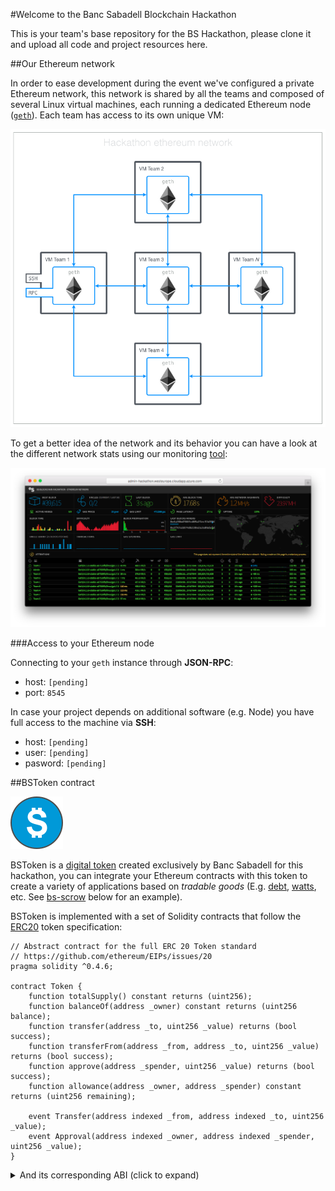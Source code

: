 #Welcome to the Banc Sabadell Blockchain Hackathon

This is your team's base repository for the BS Hackathon, please clone it and upload all code and project resources here.

##Our Ethereum network

In order to ease development during the event we've configured a private Ethereum network, this network is shared by all the teams and composed of several Linux virtual machines, each running a dedicated Ethereum node ([`geth`](https://github.com/ethereum/go-ethereum/wiki/geth)). Each team has access to its own unique VM:

![Network](images/network.png)

To get a better idea of the network and its behavior you can have a look at the different network stats using our monitoring [tool](http://admin-hackathon.westeurope.cloudapp.azure.com:3000/):

![Network](images/monitor.png)

###Access to your Ethereum node

Connecting to your `geth` instance through **JSON-RPC**:

* host: `[pending]`
* port: `8545`

In case your project depends on additional software (e.g. Node) you have full access to the machine via **SSH**:

* host: `[pending]`
* user: `[pending]`
* pasword: `[pending]`

##BSToken contract

![BSToken](images/bstoken.png)

BSToken is a [digital token](https://www.ethereum.org/token) created exclusively by Banc Sabadell for this hackathon, you can integrate your Ethereum contracts with this token to create a variety of applications based on _tradable goods_ (E.g. [debt](https://forum.ethereum.org/discussion/2989/decentralized-system-for-securitizing-collateral-debt-obligations-using-the-ethereum-blockchain), [watts](http://www.coindesk.com/ethereum-used-first-paid-energy-trade-using-blockchain-technology/), etc. See [bs-scrow](https://github.com/BancoSabadell/bs-escrow) below for an example).

BSToken is implemented with a set of Solidity contracts that follow the [ERC20](https://github.com/ethereum/EIPs/issues/20) token specification:

```
// Abstract contract for the full ERC 20 Token standard
// https://github.com/ethereum/EIPs/issues/20
pragma solidity ^0.4.6;

contract Token {
    function totalSupply() constant returns (uint256);
    function balanceOf(address _owner) constant returns (uint256 balance);
    function transfer(address _to, uint256 _value) returns (bool success);
    function transferFrom(address _from, address _to, uint256 _value) returns (bool success);
    function approve(address _spender, uint256 _value) returns (bool success);
    function allowance(address _owner, address _spender) constant returns (uint256 remaining);

    event Transfer(address indexed _from, address indexed _to, uint256 _value);
    event Approval(address indexed _owner, address indexed _spender, uint256 _value);
}
```

<details>
<summary>And its corresponding ABI (click to expand)</summary>
```javascript
[
	{
		"constant": false,
		"inputs": [
			{
				"name": "spender",
				"type": "address"
			},
			{
				"name": "value",
				"type": "uint256"
			}
		],
		"name": "approve",
		"outputs": [
			{
				"name": "success",
				"type": "bool"
			}
		],
		"payable": false,
		"type": "function"
	},
	{
		"constant": false,
		"inputs": [

		],
		"name": "startEmergency",
		"outputs": [

		],
		"payable": false,
		"type": "function"
	},
	{
		"constant": true,
		"inputs": [

		],
		"name": "totalSupply",
		"outputs": [
			{
				"name": "",
				"type": "uint256"
			}
		],
		"payable": false,
		"type": "function"
	},
	{
		"constant": false,
		"inputs": [
			{
				"name": "from",
				"type": "address"
			},
			{
				"name": "to",
				"type": "address"
			},
			{
				"name": "value",
				"type": "uint256"
			}
		],
		"name": "transferFrom",
		"outputs": [
			{
				"name": "success",
				"type": "bool"
			}
		],
		"payable": false,
		"type": "function"
	},
	{
		"constant": true,
		"inputs": [

		],
		"name": "bsToken",
		"outputs": [
			{
				"name": "",
				"type": "address"
			}
		],
		"payable": false,
		"type": "function"
	},
	{
		"constant": true,
		"inputs": [
			{
				"name": "account",
				"type": "address"
			}
		],
		"name": "balanceOf",
		"outputs": [
			{
				"name": "",
				"type": "uint256"
			}
		],
		"payable": false,
		"type": "function"
	},
	{
		"constant": false,
		"inputs": [

		],
		"name": "stopEmergency",
		"outputs": [

		],
		"payable": false,
		"type": "function"
	},
	{
		"constant": true,
		"inputs": [

		],
		"name": "merchant",
		"outputs": [
			{
				"name": "",
				"type": "address"
			}
		],
		"payable": false,
		"type": "function"
	},
	{
		"constant": false,
		"inputs": [
			{
				"name": "to",
				"type": "address"
			},
			{
				"name": "value",
				"type": "uint256"
			}
		],
		"name": "transfer",
		"outputs": [
			{
				"name": "success",
				"type": "bool"
			}
		],
		"payable": false,
		"type": "function"
	},
	{
		"constant": true,
		"inputs": [
			{
				"name": "account",
				"type": "address"
			}
		],
		"name": "frozenAccount",
		"outputs": [
			{
				"name": "",
				"type": "bool"
			}
		],
		"payable": false,
		"type": "function"
	},
	{
		"constant": false,
		"inputs": [
			{
				"name": "spender",
				"type": "address"
			},
			{
				"name": "to",
				"type": "address"
			},
			{
				"name": "id",
				"type": "string"
			},
			{
				"name": "value",
				"type": "uint256"
			}
		],
		"name": "approveAndCall",
		"outputs": [

		],
		"payable": false,
		"type": "function"
	},
	{
		"constant": true,
		"inputs": [

		],
		"name": "emergency",
		"outputs": [
			{
				"name": "",
				"type": "bool"
			}
		],
		"payable": false,
		"type": "function"
	},
	{
		"constant": false,
		"inputs": [
			{
				"name": "version",
				"type": "address"
			}
		],
		"name": "setBSToken",
		"outputs": [

		],
		"payable": false,
		"type": "function"
	},
	{
		"constant": true,
		"inputs": [
			{
				"name": "account",
				"type": "address"
			},
			{
				"name": "spender",
				"type": "address"
			}
		],
		"name": "allowance",
		"outputs": [
			{
				"name": "",
				"type": "uint256"
			}
		],
		"payable": false,
		"type": "function"
	},
	{
		"constant": false,
		"inputs": [
			{
				"name": "target",
				"type": "address"
			},
			{
				"name": "freeze",
				"type": "bool"
			}
		],
		"name": "freezeAccount",
		"outputs": [

		],
		"payable": false,
		"type": "function"
	},
	{
		"inputs": [
			{
				"name": "theMerchant",
				"type": "address"
			},
			{
				"name": "permissionManagerAddress",
				"type": "address"
			}
		],
		"payable": false,
		"type": "constructor"
	},
	{
		"anonymous": false,
		"inputs": [
			{
				"indexed": true,
				"name": "receiver",
				"type": "address"
			},
			{
				"indexed": false,
				"name": "amount",
				"type": "uint256"
			},
			{
				"indexed": false,
				"name": "bankAccount",
				"type": "string"
			}
		],
		"name": "CashOut",
		"type": "event"
	},
	{
		"anonymous": false,
		"inputs": [
			{
				"indexed": true,
				"name": "_from",
				"type": "address"
			},
			{
				"indexed": true,
				"name": "_to",
				"type": "address"
			},
			{
				"indexed": false,
				"name": "_value",
				"type": "uint256"
			}
		],
		"name": "Transfer",
		"type": "event"
	},
	{
		"anonymous": false,
		"inputs": [
			{
				"indexed": true,
				"name": "_owner",
				"type": "address"
			},
			{
				"indexed": true,
				"name": "_spender",
				"type": "address"
			},
			{
				"indexed": false,
				"name": "_value",
				"type": "uint256"
			}
		],
		"name": "Approval",
		"type": "event"
	}
]
```
</details>

The full contract(s) source code can be found [here](https://github.com/BancoSabadell/bs-token), including an utility JavaScript library, you may consider using it, instead of using directly the contract instance. This abstraction layer provides (among other benefits) some internal checks which prevents executing transactions when they are going to be rejected, loosing that way ether for nothing.

###Contract address

The BS Token contract is deployed at address: **`0x6c8f2a135f6ed072de4503bd7c4999a1a17f824b`**

###Accounts per team (with a 1.000 token/ether balance)

account | password
---	 | ---
0x6c8f2a135f6ed072de4503bd7c4999a1a17f824b | 111111
0x6c8f2a135f6ed072de4503bd7c4999a1a17f824b | 222222
0x6c8f2a135f6ed072de4503bd7c4999a1a17f824b | 333333
0x6c8f2a135f6ed072de4503bd7c4999a1a17f824b | 444444
0x6c8f2a135f6ed072de4503bd7c4999a1a17f824b | 555555

###Sample integration (Escrow contract)

* [bs-escrow: Escrow contract and JavaScript library](https://github.com/BancoSabadell/bs-escrow)
* [bs-escrow-android-sdk: Android SDK and sample App](https://github.com/BancoSabadell/bs-escrow-android-sdk)

###Add tokens to an account using a credit card (Banking API)

If you want to add more tokens to an account or plan to accept payments in exchange of tokens we provide a simple REST API to add tokens to an account using a (test) credit card.

![Redsys](images/redsys.png)

The API is located at: `http://admin-hackathon.westeurope.cloudapp.azure.com`, including de following endpoints:

**Add tokens to an account**

	GET /bs_banking/api/v1/cashIn
	
This call will return an HTML page that will inmediately redirect to the credit card payment form.

Parameters:

name | description
---	 | ---
account | Ethereum address
amount | token amount _(1 BST == 1/100 EUR)_

Example ([View in browser](http://admin-hackathon.westeurope.cloudapp.azure.com/bs_banking/api/v1/cashIn?amount=120&account=0x6c8f2a135f6ed072de4503bd7c4999a1a17f824b)):

	http://admin-hackathon.westeurope.cloudapp.azure.com/bs_banking/api/v1/cashIn?amount=120&account=0x6c8f2a135f6ed072de4503bd7c4999a1a17f824b

Test credit card:

* Number: `4548 8120 4940 0004`
* Expiry date: `12/20`
* Security code: `123`
* CIP: `123456`

##FAQ's
* **Must our project rely on the token contract?** No, we provide the token and escrow contracts as an starting point or a base for *inspiration*.

##Resources

* [Ethereum JavaScript API](https://github.com/ethereum/wiki/wiki/JavaScript-API)
* [web3.js](https://github.com/ethereum/web3.js/)
* [Solidity](http://solidity.readthedocs.io/en/develop/)
* [ERC: Token standard](https://github.com/ethereum/EIPs/issues/20)

##Contact

Need help? Contact us at: [innodev@bancsabadell.com](mailto:innodev@bancsabadell.com)



